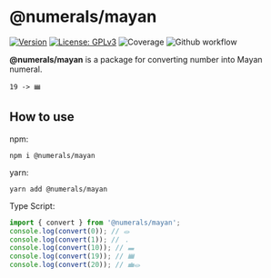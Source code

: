 # @numerals/mayan

[![Version](https://img.shields.io/badge/version-0.0.1-blue.svg)](https://github.com/amerharb/numerals/tree/mayan/version/0.0.1)
[![License: GPLv3](https://img.shields.io/badge/License-ISC-blue.svg)](https://opensource.org/licenses/ISC)
![Coverage](https://raw.githubusercontent.com/amerharb/numerals/mayan/version/0.0.1/packages/mayan/badges/coverage.svg)
![Github workflow](https://github.com/amerharb/numerals/actions/workflows/lint-test.yaml/badge.svg?branch=mayan/version/0.0.1)

**@numerals/mayan** is a package for converting number into Mayan numeral.

`19 -> 𝋳`

## How to use
npm:
```shell
npm i @numerals/mayan
```

yarn:
```shell
yarn add @numerals/mayan
```

Type Script:
```js
import { convert } from '@numerals/mayan';
console.log(convert(0)); // 𝋠
console.log(convert(1)); // 𝋡
console.log(convert(10)); // 𝋪
console.log(convert(19)); // 𝋳
console.log(convert(20)); // 𝋰𝋠
```
